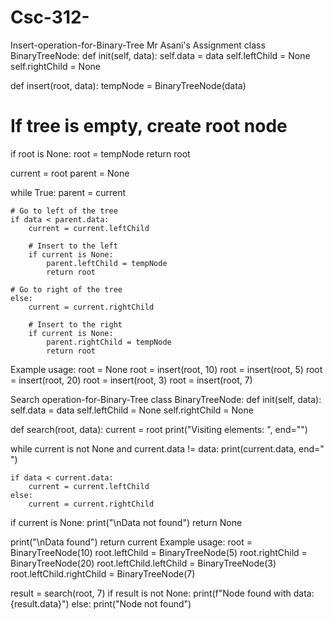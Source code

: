 # Csc-312-

Insert-operation-for-Binary-Tree
Mr Asani's Assignment class BinaryTreeNode: def init(self, data): self.data = data self.leftChild = None self.rightChild = None

def insert(root, data): tempNode = BinaryTreeNode(data)

# If tree is empty, create root node
if root is None:
    root = tempNode
    return root

current = root
parent = None

while True:
    parent = current
    
    # Go to left of the tree
    if data < parent.data:
        current = current.leftChild
        
        # Insert to the left
        if current is None:
            parent.leftChild = tempNode
            return root
    
    # Go to right of the tree
    else:
        current = current.rightChild
        
        # Insert to the right
        if current is None:
            parent.rightChild = tempNode
            return root
Example usage:
root = None root = insert(root, 10) root = insert(root, 5) root = insert(root, 20) root = insert(root, 3) root = insert(root, 7)

Search operation-for-Binary-Tree
class BinaryTreeNode: def init(self, data): self.data = data self.leftChild = None self.rightChild = None

def search(root, data): current = root print("Visiting elements: ", end="")

while current is not None and current.data != data:
    print(current.data, end=" ")
    
    if data < current.data:
        current = current.leftChild
    else:
        current = current.rightChild

if current is None:
    print("\nData not found")
    return None

print("\nData found")
return current
Example usage:
root = BinaryTreeNode(10) root.leftChild = BinaryTreeNode(5) root.rightChild = BinaryTreeNode(20) root.leftChild.leftChild = BinaryTreeNode(3) root.leftChild.rightChild = BinaryTreeNode(7)

result = search(root, 7) if result is not None: print(f"Node found with data: {result.data}") else: print("Node not found")
